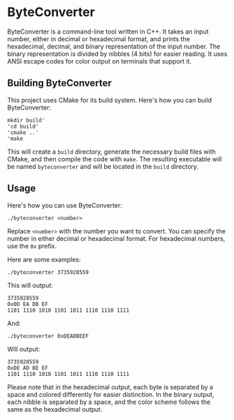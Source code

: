 # ByteConverter

ByteConverter is a command-line tool written in C++. It takes an input number, either in decimal or hexadecimal format, and prints the hexadecimal, decimal, and binary representation of the input number. The binary representation is divided by nibbles (4 bits) for easier reading. It uses ANSI escape codes for color output on terminals that support it.

## Building ByteConverter

This project uses CMake for its build system. Here's how you can build ByteConverter:

```
mkdir build'
'cd build'
'cmake ..'
'make
```

This will create a `build` directory, generate the necessary build files with CMake, and then compile the code with `make`. The resulting executable will be named `byteconverter` and will be located in the `build` directory.

## Usage

Here's how you can use ByteConverter:

```
./byteconverter <number>
```

Replace `<number>` with the number you want to convert. You can specify the number in either decimal or hexadecimal format. For hexadecimal numbers, use the `0x` prefix.

Here are some examples:

```
./byteconverter 3735928559
```

This will output:
```
3735928559
0x0D EA DB EF
1101 1110 1010 1101 1011 1110 1110 1111
```

And:

```
./byteconverter 0xDEADBEEF
```

Will output:

```
3735928559
0xDE AD BE EF
1101 1110 1010 1101 1011 1110 1110 1111
```

Please note that in the hexadecimal output, each byte is separated by a space and colored differently for easier distinction. In the binary output, each nibble is separated by a space, and the color scheme follows the same as the hexadecimal output.
